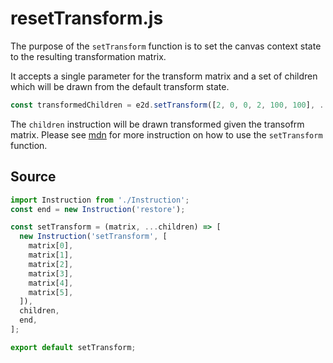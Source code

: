 # resetTransform.js

The purpose of the `setTransform` function is to set the canvas context state to the resulting
transformation matrix.

It accepts a single parameter for the transform matrix and a set of children which will be drawn
from the default transform state.

```javascript
const transformedChildren = e2d.setTransform([2, 0, 0, 2, 100, 100], ...children);
```

The `children` instruction will be drawn transformed given the transofrm matrix. Please see
[mdn](https://developer.mozilla.org/en-US/docs/Web/API/CanvasRenderingContext2D/setTransform) for
more instruction on how to use the `setTransform` function.

## Source

```javascript
import Instruction from './Instruction';
const end = new Instruction('restore');

const setTransform = (matrix, ...children) => [
  new Instruction('setTransform', [
    matrix[0],
    matrix[1],
    matrix[2],
    matrix[3],
    matrix[4],
    matrix[5],
  ]),
  children,
  end,
];

export default setTransform;
```
